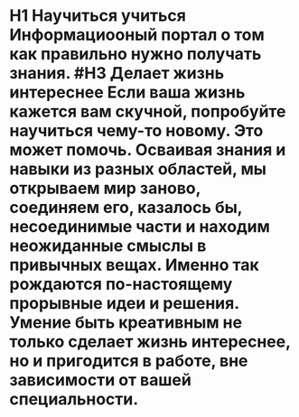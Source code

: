 # H1 Научиться учиться  Информациооный портал о том как правильно нужно получать знания.  #H3 Делает жизнь интереснее  Если ваша жизнь кажется вам скучной, попробуйте научиться чему-то новому. Это может помочь. Осваивая знания и навыки из разных областей, мы открываем мир заново, соединяем его, казалось бы, несоединимые части и находим неожиданные смыслы в привычных вещах. Именно так рождаются по-настоящему прорывные идеи и решения. Умение быть креативным не только сделает жизнь интереснее, но и пригодится в работе, вне зависимости от вашей специальности.
